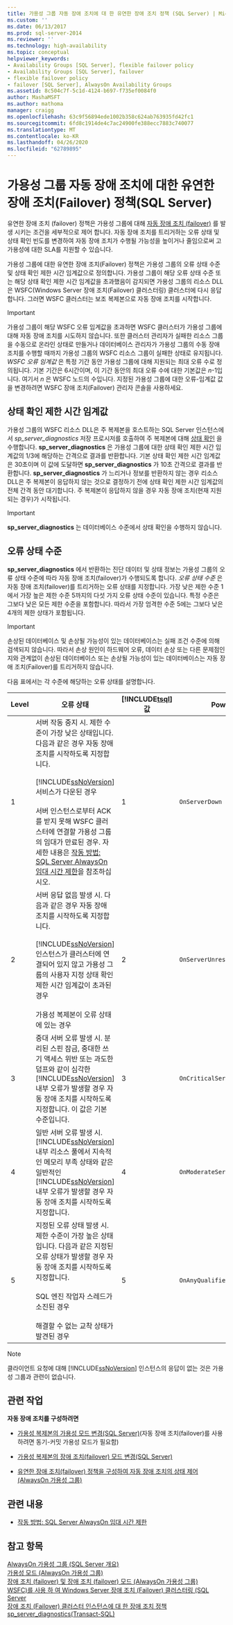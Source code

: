 ```yaml
---
title: 가용성 그룹 자동 장애 조치에 대 한 유연한 장애 조치 정책 (SQL Server) | Microsoft Docs
ms.custom: ''
ms.date: 06/13/2017
ms.prod: sql-server-2014
ms.reviewer: ''
ms.technology: high-availability
ms.topic: conceptual
helpviewer_keywords:
- Availability Groups [SQL Server], flexible failover policy
- Availability Groups [SQL Server], failover
- flexible failover policy
- failover [SQL Server], AlwaysOn Availability Groups
ms.assetid: 8c504c7f-5c1d-4124-b697-f735ef0084f0
author: MashaMSFT
ms.author: mathoma
manager: craigg
ms.openlocfilehash: 63c9f56894ede1002b358c624ab763935fd42fc1
ms.sourcegitcommit: 6fd8c1914de4c7ac24900fe388ecc7883c740077
ms.translationtype: MT
ms.contentlocale: ko-KR
ms.lasthandoff: 04/26/2020
ms.locfileid: "62789895"
---
```

# <a name="flexible-failover-policy-for-automatic-failover-of-an-availability-group-sql-server"></a>가용성 그룹 자동 장애 조치에 대한 유연한 장애 조치(Failover) 정책(SQL Server)
  유연한 장애 조치 (failover) 정책은 가용성 그룹에 대해 [자동 장애 조치 (failover)](failover-and-failover-modes-always-on-availability-groups.md) 를 발생 시키는 조건을 세부적으로 제어 합니다. 자동 장애 조치를 트리거하는 오류 상태 및 상태 확인 빈도를 변경하여 자동 장애 조치가 수행될 가능성을 높이거나 줄임으로써 고가용성에 대한 SLA를 지원할 수 있습니다.  
  
 가용성 그룹에 대한 유연한 장애 조치(Failover) 정책은 가용성 그룹의 오류 상태 수준 및 상태 확인 제한 시간 임계값으로 정의합니다. 가용성 그룹이 해당 오류 상태 수준 또는 해당 상태 확인 제한 시간 임계값을 초과했음이 감지되면 가용성 그룹의 리소스 DLL은 WSFC(Windows Server 장애 조치(Failover) 클러스터링) 클러스터에 다시 응답합니다. 그러면 WSFC 클러스터는 보조 복제본으로 자동 장애 조치를 시작합니다.  
  
> [!IMPORTANT]  
>  가용성 그룹이 해당 WSFC 오류 임계값을 초과하면 WSFC 클러스터가 가용성 그룹에 대해 자동 장애 조치를 시도하지 않습니다. 또한 클러스터 관리자가 실패한 리소스 그룹을 수동으로 온라인 상태로 만들거나 데이터베이스 관리자가 가용성 그룹의 수동 장애 조치를 수행할 때까지 가용성 그룹의 WSFC 리소스 그룹이 실패한 상태로 유지됩니다. *WSFC 오류 임계값* 은 특정 기간 동안 가용성 그룹에 대해 지원되는 최대 오류 수로 정의됩니다. 기본 기간은 6시간이며, 이 기간 동안의 최대 오류 수에 대한 기본값은 *n*-1입니다. 여기서 *n* 은 WSFC 노드의 수입니다. 지정된 가용성 그룹에 대한 오류-임계값 값을 변경하려면 WSFC 장애 조치(Failover) 관리자 콘솔을 사용하세요.  
  
  
  
##  <a name="health-check-timeout-threshold"></a><a name="HCtimeout"></a> 상태 확인 제한 시간 임계값  
 가용성 그룹의 WSFC 리소스 DLL은 주 복제본을 호스트하는 SQL Server 인스턴스에서 *sp_server_diagnostics* 저장 프로시저를 호출하여 주 복제본에 대해 [상태 확인](/sql/relational-databases/system-stored-procedures/sp-server-diagnostics-transact-sql) 을 수행합니다. **sp_server_diagnostics** 은 가용성 그룹에 대한 상태 확인 제한 시간 임계값의 1/3에 해당하는 간격으로 결과를 반환합니다. 기본 상태 확인 제한 시간 임계값은 30초이며 이 값에 도달하면 **sp_server_diagnostics** 가 10초 간격으로 결과를 반환합니다. **sp_server_diagnostics** 가 느리거나 정보를 반환하지 않는 경우 리소스 DLL은 주 복제본이 응답하지 않는 것으로 결정하기 전에 상태 확인 제한 시간 임계값의 전체 간격 동안 대기합니다. 주 복제본이 응답하지 않을 경우 자동 장애 조치(현재 지원되는 경우)가 시작됩니다.  
  
> [!IMPORTANT]  
>  **sp_server_diagnostics** 는 데이터베이스 수준에서 상태 확인을 수행하지 않습니다.  
  
##  <a name="failure-condition-level"></a><a name="FClevel"></a> 오류 상태 수준  
 **sp_server_diagnostics** 에서 반환하는 진단 데이터 및 상태 정보는 가용성 그룹의 오류 상태 수준에 따라 자동 장애 조치(failover)가 수행되도록 합니다. *오류 상태 수준* 은 자동 장애 조치(failover)를 트리거하는 오류 상태를 지정합니다. 가장 낮은 제한 수준 1에서 가장 높은 제한 수준 5까지의 다섯 가지 오류 상태 수준이 있습니다. 특정 수준은 그보다 낮은 모든 제한 수준을 포함합니다. 따라서 가장 엄격한 수준 5에는 그보다 낮은 4개의 제한 상태가 포함됩니다.  
  
> [!IMPORTANT]  
>  손상된 데이터베이스 및 손상될 가능성이 있는 데이터베이스는 실패 조건 수준에 의해 검색되지 않습니다. 따라서 손상 원인이 하드웨어 오류, 데이터 손상 또는 다른 문제점인지와 관계없이 손상된 데이터베이스 또는 손상될 가능성이 있는 데이터베이스는 자동 장애 조치(Failover)를 트리거하지 않습니다.  
  
 다음 표에서는 각 수준에 해당하는 오류 상태를 설명합니다.  
  
|Level|오류 상태|[!INCLUDE[tsql](../../../includes/tsql-md.md)] 값|PowerShell 값|  
|-----------|-----------------------|------------------------------|----------------------|  
|1|서버 작동 중지 시. 제한 수준이 가장 낮은 상태입니다. 다음과 같은 경우 자동 장애 조치를 시작하도록 지정합니다.<br /><br /> [!INCLUDE[ssNoVersion](../../../includes/ssnoversion-md.md)] 서비스가 다운된 경우<br /><br /> 서버 인스턴스로부터 ACK를 받지 못해 WSFC 클러스터에 연결할 가용성 그룹의 임대가 만료된 경우. 자세한 내용은 [작동 방법: SQL Server AlwaysOn 임대 시간 제한](https://blogs.msdn.com/b/psssql/archive/2012/09/07/how-it-works-sql-server-alwayson-lease-timeout.aspx)을 참조하십시오.|1|`OnServerDown`|  
|2|서버 응답 없음 발생 시. 다음과 같은 경우 자동 장애 조치를 시작하도록 지정합니다.<br /><br /> [!INCLUDE[ssNoVersion](../../../includes/ssnoversion-md.md)] 인스턴스가 클러스터에 연결되어 있지 않고 가용성 그룹의 사용자 지정 상태 확인 제한 시간 임계값이 초과된 경우<br /><br /> 가용성 복제본이 오류 상태에 있는 경우|2|`OnServerUnresponsive`|  
|3|중대 서버 오류 발생 시. 분리된 스핀 잠금, 중대한 쓰기 액세스 위반 또는 과도한 덤프와 같이 심각한 [!INCLUDE[ssNoVersion](../../../includes/ssnoversion-md.md)] 내부 오류가 발생할 경우 자동 장애 조치를 시작하도록 지정합니다. 이 값은 기본 수준입니다.|3|`OnCriticalServerError`|  
|4|일반 서버 오류 발생 시. [!INCLUDE[ssNoVersion](../../../includes/ssnoversion-md.md)] 내부 리소스 풀에서 지속적인 메모리 부족 상태와 같은 일반적인 [!INCLUDE[ssNoVersion](../../../includes/ssnoversion-md.md)] 내부 오류가 발생할 경우 자동 장애 조치를 시작하도록 지정합니다.|4|`OnModerateServerError`|  
|5|지정된 오류 상태 발생 시. 제한 수준이 가장 높은 상태입니다. 다음과 같은 지정된 오류 상태가 발생할 경우 자동 장애 조치를 시작하도록 지정합니다.<br /><br /> SQL 엔진 작업자 스레드가 소진된 경우<br /><br /> 해결할 수 없는 교착 상태가 발견된 경우|5|`OnAnyQualifiedFailureConditions`|  
  
> [!NOTE]  
>  클라이언트 요청에 대해 [!INCLUDE[ssNoVersion](../../../includes/ssnoversion-md.md)] 인스턴스의 응답이 없는 것은 가용성 그룹과 관련이 없습니다.  
  
##  <a name="related-tasks"></a><a name="RelatedTasks"></a> 관련 작업  
 **자동 장애 조치를 구성하려면**  
  
-   [가용성 복제본의 가용성 모드 변경&#40;SQL Server&#41;](change-the-availability-mode-of-an-availability-replica-sql-server.md)(자동 장애 조치(failover)를 사용하려면 동기-커밋 가용성 모드가 필요함)  
  
-   [가용성 복제본의 장애 조치(failover) 모드 변경&#40;SQL Server&#41;](change-the-failover-mode-of-an-availability-replica-sql-server.md)  
  
-   [유연한 장애 조치(failover) 정책을 구성하여 자동 장애 조치의 상태 제어(AlwaysOn 가용성 그룹)](configure-flexible-automatic-failover-policy.md)  
  
##  <a name="related-content"></a><a name="RelatedContent"></a> 관련 내용  
  
-   [작동 방법: SQL Server AlwaysOn 임대 시간 제한](https://blogs.msdn.com/b/psssql/archive/2012/09/07/how-it-works-sql-server-alwayson-lease-timeout.aspx)  
  
## <a name="see-also"></a>참고 항목  
 [AlwaysOn 가용성 그룹 &#40;SQL Server 개요&#41;](overview-of-always-on-availability-groups-sql-server.md)   
 [가용성 모드 (AlwaysOn 가용성 그룹)](availability-modes-always-on-availability-groups.md)   
 [장애 조치 (failover) 및 장애 조치 (failover) 모드 &#40;AlwaysOn 가용성 그룹&#41;](failover-and-failover-modes-always-on-availability-groups.md)   
 [WSFC&#41;를 사용 하 여 Windows Server 장애 조치 (Failover) 클러스터링 &#40;SQL Server](../../../sql-server/failover-clusters/windows/windows-server-failover-clustering-wsfc-with-sql-server.md)   
 [장애 조치 (Failover) 클러스터 인스턴스에 대 한 장애 조치 정책](../../../sql-server/failover-clusters/windows/failover-policy-for-failover-cluster-instances.md)   
 [sp_server_diagnostics&#40;Transact-SQL&#41;](/sql/relational-databases/system-stored-procedures/sp-server-diagnostics-transact-sql)  
  
  
